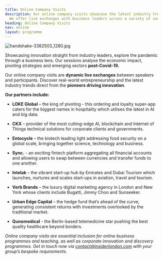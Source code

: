 ```yaml
---
title: Online Company Visits
description: Our online company visits showcase the latest industry trends post-Covid-19.
  We offer live exchanges with business leaders across a variety of sectors.
heading: Online Company Visits
nav: online
layout: programme
---
```


![handshake-3382503_1280.jpg](/uploads/handshake-3382503_1280.jpg)

Showcasing innovation straight from industry leaders, explore the pandemic through a business lens. Our sessions analyse the economic impact, pivoting strategies and emerging sectors **post-Covid-19.**

Our online company visits are **dynamic live exchanges** between speakers and participants. Discover real-world entrepreneurship and the latest industry trends direct from the **pioneers driving innovation**.
  
   
**Our partners include:**

* **LOKE Global** – the king of pivoting - this ordering and loyalty super-app caters for the biggest names in hospitality which utilises the latest in AI and big data. 

* **CKX** – provider of the most cutting-edge AI, blockchain and Internet of Things technical solutions for corporate clients and governments.

* **Entocycle** – the biotech leading light addressing food security on a global scale, bringing together science, technology and business.

* **Sync.**  - an exciting fintech platform aggregating all financial accounts and allowing users to swap between currencies and transfer funds to one another.

*  **Intelak** – the vibrant start-up hub by Emirates and Dubai Tourism which launches, nurtures and scales start-ups in aviation, travel and tourism.
* **Verb Brands** – the luxury digital marketing agency in London and New York whose clients include Bugatti, Jimmy Choo and Sunseeker.
* **Urban Edge Capital** – the hedge fund that’s ahead of the curve, generating consistent returns with investments overlooked by the traditional market.
* **Qunomedical** - the Berlin-based telemedicine star pushing the best quality healthcare beyond borders.


_Online company visits are essential inclusion for online business programmes and teaching, as well as corporate innovation and discovery programmes. Get in touch now via [contact@insiderlondon.com](mailto:contact@insiderlondon.com) with your group’s bespoke requirements._
